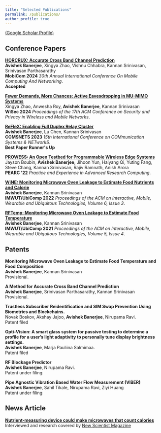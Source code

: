 ```yaml
---
title: "Selected Publications"
permalink: /publications/
author_profile: true
---
```

[(Google Scholar Profile)](https://scholar.google.com/citations?user=Z5co2oAAAAAJ&hl=en) 

## Conference Papers
<b>[HORCRUX: Accurate Cross Band Channel Prediction](https://www.sigmobile.org/mobicom/2024/)</b><br>
<b>Avishek Banerjee</b>, Xingya Zhao, Vishnu Chhabra, Kannan Srinivasan, Srinivasan Parthasarathy <br>
<b>MobiCom 2024</b> <i>30th Annual International Conference On Mobile Computing And Networking</i>. <br>
<b> Accepted </b>

<b>[Fewer Demands, More Chances: Active Eavesdropping in MU-MIMO Systems](https://dl.acm.org/doi/10.1145/3643833.3656136)</b><br>
Xingya Zhao, Anwesha Roy, <b>Avishek Banerjee</b>, Kannan Srinivasan <br>
<b>WiSec 2024</b> <i>Proceedings of the 17th ACM Conference on Security and Privacy in Wireless and Mobile Networks</i>. <br>

<b>[ReFleX: Enabling Full Duplex Relay Cluster](https://ieeexplore.ieee.org/abstract/document/10041373)</b><br>
<b>Avishek Banerjee</b>, Lu Chen, Kannan Srinivasan <br>
<b>COMSNETS 2023</b> <i>15th International Conference on COMmunication Systems & NETworkS</i>. <br>
<b> Best Paper Runner's Up </b>

<b>[PROWESS: An Open Testbed for Programmable Wireless Edge Systems](https://dl.acm.org/doi/abs/10.1145/3491418.3530759)</b><br>
Jayson Boubin, <b>Avishek Banerjee</b>, Jihoon Yun, Haiyang Qi, Yuting Fang, Steve Chang, Kannan Srinivasan, Rajiv Ramnath, Anish Arora<br>
<b>PEARC '22</b> <i>Practice and Experience in Advanced Research Computing</i>. <br>

<b>[WiNE: Monitoring Microwave Oven Leakage to Estimate Food Nutrients and Calorie](https://dl.acm.org/doi/abs/10.1145/3550313)</b><br>
<b>Avishek Banerjee</b>, Kannan Srinivasan <br>
<b>IMWUT/UbiComp 2022</b> <i>Proceedings of the ACM on Interactive, Mobile, Wearable and Ubiquitous Technologies, Volume 6, Issue 3</i>. <br>

<b>[RFTemp: Monitoring Microwave Oven Leakage to Estimate Food Temperature](https://dl.acm.org/doi/10.1145/3494967)</b><br>
<b>Avishek Banerjee</b>, Kannan Srinivasan <br>
<b>IMWUT/UbiComp 2021</b> <i>Proceedings of the ACM on Interactive, Mobile, Wearable and Ubiquitous Technologies, Volume 5, Issue 4</i>. <br>


## Patents
<b>Monitoring Microwave Oven Leakage to Estimate Food Temperature and Food Composition</b><br>
<b>Avishek Banerjee</b>, Kannan Srinivasan <br>
Provisional.<br>

<b>A Method for Accurate Cross Band Channel Prediction</b><br>
<b>Avishek Banerjee</b>, Srinivasan Parthasarathy, Kannan Srinivasan <br>
Provisional.<br>

<b>Trustless Subscriber Reidentification and SIM Swap Prevention Using Biometrics and Blockchains.</b><br>
Novak Boskov, Akshay Jajoo, <b>Avishek Banerjee</b>, Nirupama Ravi. <br>
Patent filed <br>

<b>Opti-Vision: A smart glass system for passive testing to determine a profile for a user’s light adaptivity to personally tune display brightness settings. </b><br>
<b>Avishek Banerjee</b>, Marja Pauliina Salmimaa. <br>
Patent filed <br>

<b>RF Blockage Predictor </b><br>
<b>Avishek Banerjee</b>, Nirupama Ravi. <br>
Patent under filing <br>

<b>Pipe Agnostic Vibration Based Water Flow Measurement (VIBER) </b><br>
<b>Avishek Banerjee</b>, Sahil Tikale, Nirupama Ravi, Ziyi Huang <br>
Patent under filing <br>


## News Article
<b>[Nutrient-measuring device could make microwaves that count calories](https://www.newscientist.com/article/2341252-nutrient-measuring-device-could-make-microwaves-that-count-calories/)</b><br>
Interviewed and research covered by [New Scientist Magazine](https://www.newscientist.com)



